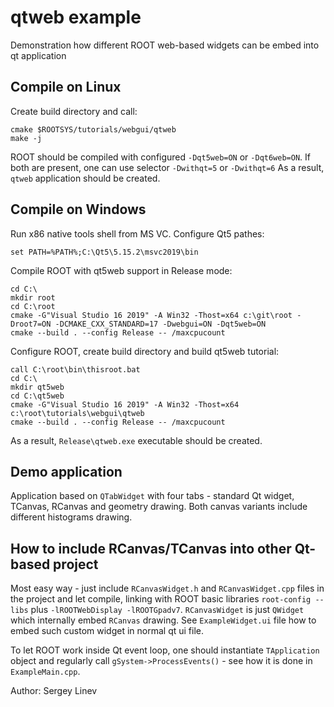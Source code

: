# qtweb example

Demonstration how different ROOT web-based widgets can be embed into qt application

## Compile on Linux

Create build directory and call:

    cmake $ROOTSYS/tutorials/webgui/qtweb
    make -j

ROOT should be compiled with configured `-Dqt5web=ON` or `-Dqt6web=ON`.
If both are present, one can use selector `-Dwithqt=5` or `-Dwithqt=6`
As a result, `qtweb` application should be created.

## Compile on Windows

Run x86 native tools shell from MS VC.  Configure Qt5 pathes:

    set PATH=%PATH%;C:\Qt5\5.15.2\msvc2019\bin

Compile ROOT with qt5web support in Release mode:

    cd C:\
    mkdir root
    cd C:\root
    cmake -G"Visual Studio 16 2019" -A Win32 -Thost=x64 c:\git\root -Droot7=ON -DCMAKE_CXX_STANDARD=17 -Dwebgui=ON -Dqt5web=ON
    cmake --build . --config Release -- /maxcpucount

Configure ROOT, create build directory and build qt5web tutorial:

    call C:\root\bin\thisroot.bat
    cd C:\
    mkdir qt5web
    cd C:\qt5web
    cmake -G"Visual Studio 16 2019" -A Win32 -Thost=x64 c:\root\tutorials\webgui\qtweb
    cmake --build . --config Release -- /maxcpucount

As a result, `Release\qtweb.exe` executable should be created.


## Demo application

Application based on `QTabWidget` with four tabs - standard Qt widget,
TCanvas, RCanvas and geometry drawing. Both canvas variants include different histograms drawing.


## How to include RCanvas/TCanvas into other Qt-based project

Most easy way - just include `RCanvasWidget.h` and `RCanvasWidget.cpp` files
in the project and let compile, linking with ROOT basic libraries `root-config --libs` plus `-lROOTWebDisplay -lROOTGpadv7`.
`RCanvasWidget` is just `QWidget` which internally embed `RCanvas` drawing.
See `ExampleWidget.ui` file how to embed such custom widget in normal qt ui file.

To let ROOT work inside Qt event loop, one should instantiate `TApplication` object and
regularly call `gSystem->ProcessEvents()` - see how it is done in `ExampleMain.cpp`.

Author: Sergey Linev
